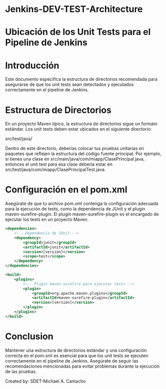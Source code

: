 # Jenkins-DEV-TEST-Architecture

# Ubicación de los Unit Tests para el Pipeline de Jenkins
# Introducción
Este documento especifica la estructura de directorios recomendada para asegurarse de que los unit tests sean detectados y ejecutados correctamente en el pipeline de Jenkins.

# Estructura de Directorios
En un proyecto Maven típico, la estructura de directorios sigue un formato estándar. Los unit tests deben estar ubicados en el siguiente directorio:

src/test/java/

Dentro de este directorio, deberías colocar tus pruebas unitarias en paquetes que reflejen la estructura del código fuente principal. Por ejemplo, si tienes una clase en src/main/java/com/miapp/ClasePrincipal.java, entonces el unit test para esa clase debería estar en src/test/java/com/miapp/ClasePrincipalTest.java.

# Configuración en el pom.xml
Asegúrate de que tu archivo pom.xml contenga la configuración adecuada para la ejecución de tests, como la dependencia de JUnit y el plugin maven-surefire-plugin. El plugin maven-surefire-plugin es el encargado de ejecutar los tests en un proyecto Maven.

```xml
<dependencies>
    <!-- Dependencia de JUnit -->
    <dependency>
        <groupId>junit</groupId>
        <artifactId>junit</artifactId>
        <version>[versión]</version>
        <scope>test</scope>
    </dependency>
</dependencies>

<build>
    <plugins>
        <!-- Plugin maven-surefire para ejecutar tests -->
        <plugin>
            <groupId>org.apache.maven.plugins</groupId>
            <artifactId>maven-surefire-plugin</artifactId>
            <version>[versión]</version>
        </plugin>
    </plugins>
</build>
```

# Conclusion
Mantener una estructura de directorios estándar y una configuración correcta en el pom.xml es esencial para que los unit tests se ejecuten correctamente en el pipeline de Jenkins. Asegúrate de seguir las recomendaciones mencionadas para evitar problemas durante la ejecución de las pruebas.

Created by: SDET-Michael A. Camacho
